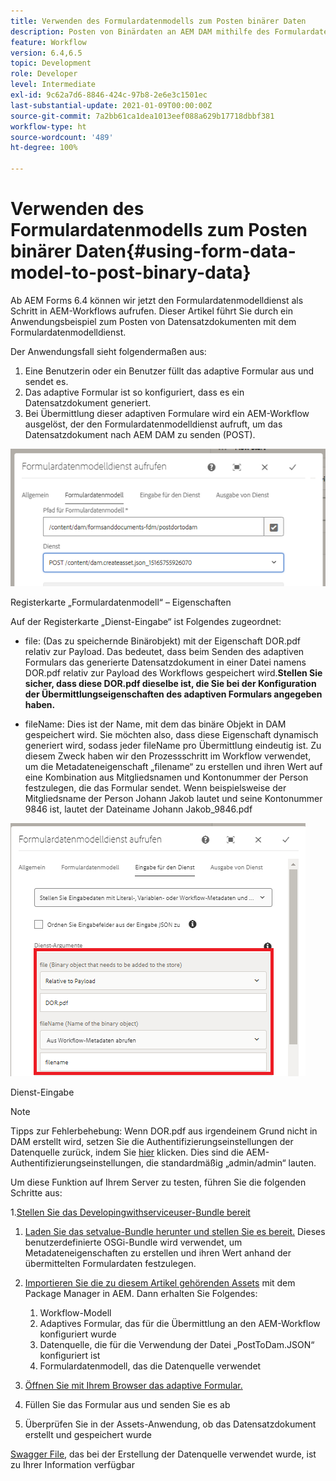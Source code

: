 ```yaml
---
title: Verwenden des Formulardatenmodells zum Posten binärer Daten
description: Posten von Binärdaten an AEM DAM mithilfe des Formulardatenmodells
feature: Workflow
version: 6.4,6.5
topic: Development
role: Developer
level: Intermediate
exl-id: 9c62a7d6-8846-424c-97b8-2e6e3c1501ec
last-substantial-update: 2021-01-09T00:00:00Z
source-git-commit: 7a2bb61ca1dea1013eef088a629b17718dbbf381
workflow-type: ht
source-wordcount: '489'
ht-degree: 100%

---
```


# Verwenden des Formulardatenmodells zum Posten binärer Daten{#using-form-data-model-to-post-binary-data}

Ab AEM Forms 6.4 können wir jetzt den Formulardatenmodelldienst als Schritt in AEM-Workflows aufrufen. Dieser Artikel führt Sie durch ein Anwendungsbeispiel zum Posten von Datensatzdokumenten mit dem Formulardatenmodelldienst.

Der Anwendungsfall sieht folgendermaßen aus:

1. Eine Benutzerin oder ein Benutzer füllt das adaptive Formular aus und sendet es.
1. Das adaptive Formular ist so konfiguriert, dass es ein Datensatzdokument generiert.
1. Bei Übermittlung dieser adaptiven Formulare wird ein AEM-Workflow ausgelöst, der den Formulardatenmodelldienst aufruft, um das Datensatzdokument nach AEM DAM zu senden (POST).

![posttodam](assets/posttodamshot1.png)

Registerkarte „Formulardatenmodell“ – Eigenschaften

Auf der Registerkarte „Dienst-Eingabe“ ist Folgendes zugeordnet:

* file: (Das zu speichernde Binärobjekt) mit der Eigenschaft DOR.pdf relativ zur Payload. Das bedeutet, dass beim Senden des adaptiven Formulars das generierte Datensatzdokument in einer Datei namens DOR.pdf relativ zur Payload des Workflows gespeichert wird.**Stellen Sie sicher, dass diese DOR.pdf dieselbe ist, die Sie bei der Konfiguration der Übermittlungseigenschaften des adaptiven Formulars angegeben haben.**

* fileName: Dies ist der Name, mit dem das binäre Objekt in DAM gespeichert wird. Sie möchten also, dass diese Eigenschaft dynamisch generiert wird, sodass jeder fileName pro Übermittlung eindeutig ist. Zu diesem Zweck haben wir den Prozessschritt im Workflow verwendet, um die Metadateneigenschaft „filename“ zu erstellen und ihren Wert auf eine Kombination aus Mitgliedsnamen und Kontonummer der Person festzulegen, die das Formular sendet. Wenn beispielsweise der Mitgliedsname der Person Johann Jakob lautet und seine Kontonummer 9846 ist, lautet der Dateiname Johann Jakob_9846.pdf

![fdmserviceinput](assets/fdminputservice.png)

Dienst-Eingabe

>[!NOTE]
>
>Tipps zur Fehlerbehebung: Wenn DOR.pdf aus irgendeinem Grund nicht in DAM erstellt wird, setzen Sie die Authentifizierungseinstellungen der Datenquelle zurück, indem Sie [hier](http://localhost:4502/mnt/overlay/fd/fdm/gui/components/admin/fdmcloudservice/properties.html?item=%2Fconf%2Fglobal%2Fsettings%2Fcloudconfigs%2Ffdm%2Fpostdortodam) klicken. Dies sind die AEM-Authentifizierungseinstellungen, die standardmäßig „admin/admin“ lauten.

Um diese Funktion auf Ihrem Server zu testen, führen Sie die folgenden Schritte aus:

1.[Stellen Sie das Developingwithserviceuser-Bundle bereit](/help/forms/assets/common-osgi-bundles/DevelopingWithServiceUser.jar)

1. [Laden Sie das setvalue-Bundle herunter und stellen Sie es bereit.](/help/forms/assets/common-osgi-bundles/SetValueApp.core-1.0-SNAPSHOT.jar) Dieses benutzerdefinierte OSGi-Bundle wird verwendet, um Metadateneigenschaften zu erstellen und ihren Wert anhand der übermittelten Formulardaten festzulegen.

1. [Importieren Sie die zu diesem Artikel gehörenden Assets](assets/postdortodam.zip) mit dem Package Manager in AEM. Dann erhalten Sie Folgendes:

   1. Workflow-Modell
   1. Adaptives Formular, das für die Übermittlung an den AEM-Workflow konfiguriert wurde
   1. Datenquelle, die für die Verwendung der Datei „PostToDam.JSON“ konfiguriert ist
   1. Formulardatenmodell, das die Datenquelle verwendet

1. [Öffnen Sie mit Ihrem Browser das adaptive Formular.](http://localhost:4502/content/dam/formsanddocuments/helpx/timeoffrequestform/jcr:content?wcmmode=disabled)
1. Füllen Sie das Formular aus und senden Sie es ab
1. Überprüfen Sie in der Assets-Anwendung, ob das Datensatzdokument erstellt und gespeichert wurde


[Swagger File](http://localhost:4502/conf/global/settings/cloudconfigs/fdm/postdortodam/jcr:content/swaggerFile), das bei der Erstellung der Datenquelle verwendet wurde, ist zu Ihrer Information verfügbar
